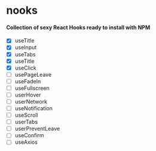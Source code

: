 # nooks

#### Collection of sexy React Hooks ready to install with NPM

- [x] useTitle 
- [x] useInput 
- [x] useTabs 
- [x] useTitle 
- [x] useClick
- [ ] usePageLeave 
- [ ] useFadeIn 
- [ ] useFullscreen
- [ ] userHover
- [ ] userNetwork
- [ ] useNotification
- [ ] useScroll
- [ ] userTabs
- [ ] userPreventLeave 
- [ ] useConfirm
- [ ] useAxios

